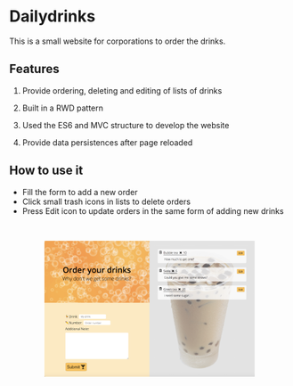 # Dailydrinks
This is a small website for corporations to order the drinks.
## Features

1. Provide ordering, deleting and editing of lists of drinks 

2. Built in a RWD pattern

3. Used the ES6 and MVC structure to develop the website

4. Provide data persistences after page reloaded

## How to use it

- Fill the form to add a new order
- Click small trash icons in lists to delete orders
- Press Edit icon to update orders in the same form of adding new drinks 
<br/>

<p align="center">
  <img src="./resource/img/github_drink.png" width="75%" alt="preview"/>
</p>
